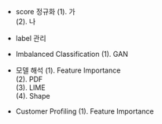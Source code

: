 - score 정규화
  (1). 가 <br>
  (2). 나 <br>




- label 관리

- Imbalanced Classification
  (1). GAN


- 모델 해석
  (1). Feature Importance <br>
  (2). PDF <br>
  (3). LIME <br>
  (4). Shape <br>
  
- Customer Profiling 
  (1). Feature Importance <br>
